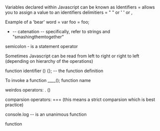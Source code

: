 Variables declared within Javascript can be known as Identifiers 
= allows you to assign a value to an identifiers
delimitiers = " " or ' ' or , 

Example of a 'bear' word = var foo = foo; 

+ -- catenation -- specifically, refer to strings and "smashingthemtogether"

semicolon - is a statement operator 

Sometimes Javascript can be read from left to right or right to left (depending on hierarchy of the operations)

function identifier () {}; -- the function definition

To invoke a function     ____();
                      function name
  
  weirdos operators: . () 
  
  comparsion  operators: === (this means a strict comparsion which is best practice)
                      
  console.log -- is an unanimous function

function




